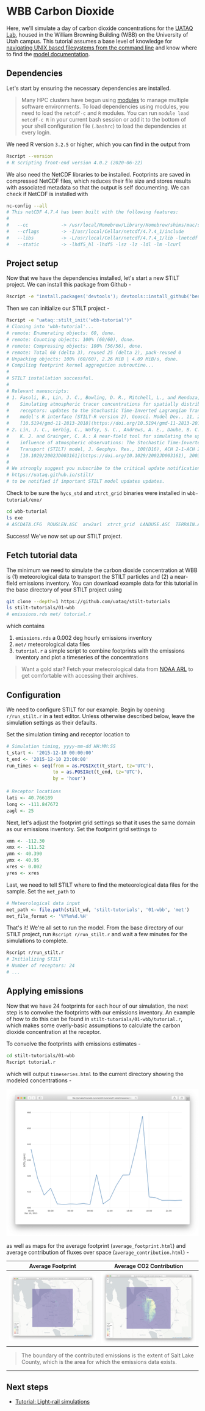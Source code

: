 # WBB Carbon Dioxide

Here, we'll simulate a day of carbon dioxide concentrations for the [UATAQ Lab](https://air.utah.edu), housed in the William Browning Building (WBB) on the University of Utah campus. This tutorial assumes a base level of knowledge for [navigating UNIX based filesystems from the command line](https://www.digitalocean.com/community/tutorials/basic-linux-navigation-and-file-management) and know where to find the [model documentation](https://uataq.github.io/stilt/).

## Dependencies

Let's start by ensuring the necessary dependencies are installed.

> Many HPC clusters have begun using [modules](https://www.chpc.utah.edu/documentation/software/modules.php) to manage multiple software environments. To load dependencies using modules, you need to load the `netcdf-c` and `R` modules. You can run `module load netcdf-c R` in your current bash session or add it to the bottom of your shell configuration file (`.bashrc`) to load the dependencies at every login.

We need R version `3.2.5` or higher, which you can find in the output from

```bash
Rscript --version
# R scripting front-end version 4.0.2 (2020-06-22)
```

We also need the NetCDF libraries to be installed. Footprints are saved in compressed NetCDF files, which reduces their file size and stores results with associated metadata so that the output is self documenting. We can check if NetCDF is installed with

```bash
nc-config --all
# This netCDF 4.7.4 has been built with the following features:
#
#   --cc            -> /usr/local/Homebrew/Library/Homebrew/shims/mac/super/clang
#   --cflags        -> -I/usr/local/Cellar/netcdf/4.7.4_1/include
#   --libs          -> -L/usr/local/Cellar/netcdf/4.7.4_1/lib -lnetcdf
#   --static        -> -lhdf5_hl -lhdf5 -lsz -lz -ldl -lm -lcurl
```

## Project setup

Now that we have the dependencies installed, let's start a new STILT project. We can install this package from Github -

```bash
Rscript -e "install.packages('devtools'); devtools::install_github('benfasoli/uataq')"
```

Then we can initialize our STILT project -

```bash
Rscript -e "uataq::stilt_init('wbb-tutorial')"
# Cloning into 'wbb-tutorial'...
# remote: Enumerating objects: 60, done.
# remote: Counting objects: 100% (60/60), done.
# remote: Compressing objects: 100% (56/56), done.
# remote: Total 60 (delta 3), reused 25 (delta 2), pack-reused 0
# Unpacking objects: 100% (60/60), 2.26 MiB | 4.09 MiB/s, done.
# Compiling footprint kernel aggregation subroutine...
#
# STILT installation successful.
#
# Relevant manuscripts:
# 1. Fasoli, B., Lin, J. C., Bowling, D. R., Mitchell, L., and Mendoza, D.:
#    Simulating atmospheric tracer concentrations for spatially distributed
#    receptors: updates to the Stochastic Time-Inverted Lagrangian Transport
#    model's R interface (STILT-R version 2), Geosci. Model Dev., 11, 2813-2824,
#    [10.5194/gmd-11-2813-2018](https://doi.org/10.5194/gmd-11-2813-2018), 2018.
# 2. Lin, J. C., Gerbig, C., Wofsy, S. C., Andrews, A. E., Daube, B. C., Davis,
#    K. J. and Grainger, C. A.: A near-field tool for simulating the upstream
#    influence of atmospheric observations: The Stochastic Time-Inverted Lagrangian
#    Transport (STILT) model, J. Geophys. Res., 108(D16), ACH 2-1-ACH 2-17,
#    [10.1029/2002JD003161](https://doi.org/10.1029/2002JD003161), 2003.
#
# We strongly suggest you subscribe to the critical update notifications at
# https://uataq.github.io/stilt/
# to be notified if important STILT model updates updates.
```

Check to be sure the `hycs_std` and `xtrct_grid` binaries were installed in `wbb-tutorial/exe/`

```bash
cd wbb-tutorial
ls exe
# ASCDATA.CFG  ROUGLEN.ASC  arw2arl  xtrct_grid  LANDUSE.ASC  TERRAIN.ASC  hycs_std
```

Success! We've now set up our STILT project.

## Fetch tutorial data

The minimum we need to simulate the carbon dioxide concentration at WBB is (1) meteorological data to transport the STILT particles and (2) a near-field emissions inventory. You can download example data for this tutorial in the base directory of your STILT project using

```bash
git clone --depth=1 https://github.com/uataq/stilt-tutorials
ls stilt-tutorials/01-wbb
# emissions.rds met/ tutorial.r
```

which contains

1. `emissions.rds` a 0.002 deg hourly emissions inventory
1. `met/` meteorological data files
1. `tutorial.r` a simple script to combine footprints with the emissions inventory and plot a timeseries of the concentrations

> Want a gold star? Fetch your meteorological data from [NOAA ARL](https://www.ready.noaa.gov/archives.php) to get comfortable with accessing their archives.

## Configuration

We need to configure STILT for our example. Begin by opening `r/run_stilt.r` in a text editor. Unless otherwise described below, leave the simulation settings as their defaults.

Set the simulation timing and receptor location to

```r
# Simulation timing, yyyy-mm-dd HH:MM:SS
t_start <- '2015-12-10 00:00:00'
t_end <- '2015-12-10 23:00:00'
run_times <- seq(from = as.POSIXct(t_start, tz='UTC'),
                 to = as.POSIXct(t_end, tz='UTC'),
                 by = 'hour')

# Receptor locations
lati <- 40.766189
long <- -111.847672
zagl <- 25
```

Next, let's adjust the footprint grid settings so that it uses the same domain as our emissions inventory. Set the footprint grid settings to

```r
xmn <- -112.30
xmx <- -111.52
ymn <- 40.390
ymx <- 40.95
xres <- 0.002
yres <- xres
```

Last, we need to tell STILT where to find the meteorological data files for the sample. Set the `met_path` to

```r
# Meteorological data input
met_path <- file.path(stilt_wd, 'stilt-tutorials', '01-wbb', 'met')
met_file_format <- '%Y%m%d.%H'
```

That's it! We're all set to run the model. From the base directory of our STILT project, run `Rscript r/run_stilt.r` and wait a few minutes for the simulations to complete.

```bash
Rscript r/run_stilt.r
# Initializing STILT
# Number of receptors: 24
# ...
```

## Applying emissions

Now that we have 24 footprints for each hour of our simulation, the next step is to convolve the footprints with our emissions inventory. An example of how to do this can be found in `stilt-tutorials/01-wbb/tutorial.r`, which makes some overly-basic assumptions to calculate the carbon dioxide concentration at the receptor.

To convolve the footprints with emissions estimates -

```bash
cd stilt-tutorials/01-wbb
Rscript tutorial.r
```

which will output `timeseries.html` to the current directory showing the modeled concentrations -

![WBB CO2 timeseries](assets/wbb-tutorial-timeseries.png)

as well as maps for the average footprint (`average_footprint.html`) and average contribution of fluxes over space (`average_contribution.html`) -

| Average Footprint                              | Average CO2 Contribution                          |
| ---------------------------------------------- | ------------------------------------------------- |
| ![](assets/wbb-tutorial-average-footprint.png) | ![](assets/wbb-tutorial-average-contribution.png) |

> The boundary of the contributed emissions is the extent of Salt Lake County, which is the area for which the emissions data exists.

---

## Next steps

- [Tutorial: Light-rail simulations](https://github.com/uataq/stilt-tutorials/tree/master/02-train)
